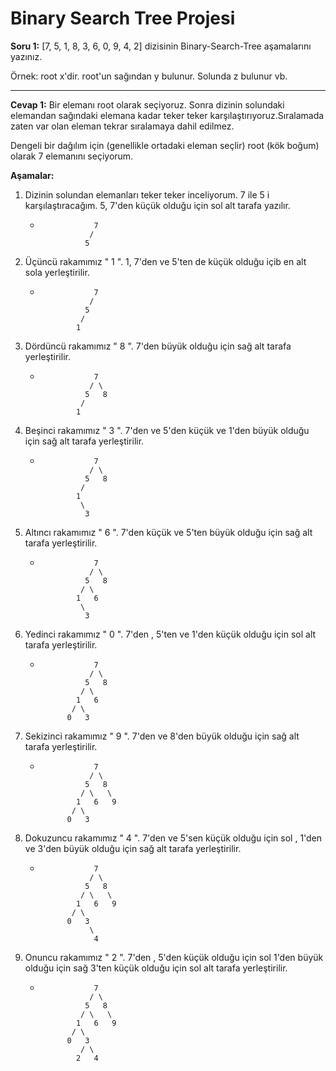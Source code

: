 # Binary Search Tree Projesi

<b>Soru 1:</b> [7, 5, 1, 8, 3, 6, 0, 9, 4, 2] dizisinin Binary-Search-Tree aşamalarını yazınız.

Örnek: root x'dir. root'un sağından y bulunur. Solunda z bulunur vb.

---
<b>Cevap 1:</b> Bir elemanı root olarak seçiyoruz. Sonra dizinin solundaki elemandan sağındaki elemana kadar teker teker karşılaştırıyoruz.Sıralamada zaten var olan eleman tekrar sıralamaya dahil edilmez.


Dengeli bir dağılım için (genellikle ortadaki eleman seçlir) root (kök boğum) olarak 7 elemanını seçiyorum.

<b>Aşamalar:</b>

1. Dizinin solundan elemanları teker teker inceliyorum. 7 ile 5 i karşılaştıracağım. 5, 7'den küçük olduğu için sol alt tarafa yazılır.
    + ```
                  7
                 /
                5

2. Üçüncü rakamımız " 1 ". 1, 7'den ve 5'ten de küçük olduğu içib en alt sola yerleştirilir.
    + ```
                  7
                 /
                5
               /
              1

3. Dördüncü rakamımız " 8 ". 7'den büyük olduğu için sağ alt tarafa yerleştirilir.
    + ```
                  7
                 / \
                5   8
               /
              1

4. Beşinci rakamımız " 3 ". 7'den ve 5'den küçük ve 1'den büyük olduğu için sağ alt tarafa yerleştirilir.
    + ```
                  7
                 / \
                5   8
               /
              1
               \
                3

5. Altıncı rakamımız " 6 ". 7'den küçük ve 5'ten büyük olduğu için sağ alt tarafa yerleştirilir.
    + ```
                  7
                 / \
                5   8
               / \
              1   6
               \
                3

6. Yedinci rakamımız " 0 ". 7'den , 5'ten ve 1'den küçük olduğu için sol alt tarafa yerleştirilir.
    + ```
                  7
                 / \
                5   8
               / \
              1   6
             / \
            0   3

7. Sekizinci rakamımız " 9 ". 7'den ve 8'den büyük olduğu için sağ alt tarafa yerleştirilir.
    + ```
                  7
                 / \
                5   8
               / \   \
              1   6   9
             / \
            0   3

8. Dokuzuncu rakamımız " 4 ". 7'den ve 5'sen küçük olduğu için sol , 1'den ve 3'den büyük olduğu için sağ alt tarafa yerleştirilir.
    + ```
                  7
                 / \
                5   8
               / \   \
              1   6   9
             / \
            0   3
                 \
                  4

9. Onuncu rakamımız " 2 ". 7'den , 5'den küçük olduğu için sol 1'den büyük olduğu için sağ 3'ten küçük olduğu için sol alt tarafa yerleştirilir.
    + ```
                  7
                 / \
                5   8
               / \   \
              1   6   9
             / \
            0   3
               / \
              2   4 
